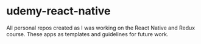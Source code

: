 # udemy-react-native

All personal repos created as I was working on the React Native and Redux course. These apps as templates and guidelines for future work.

